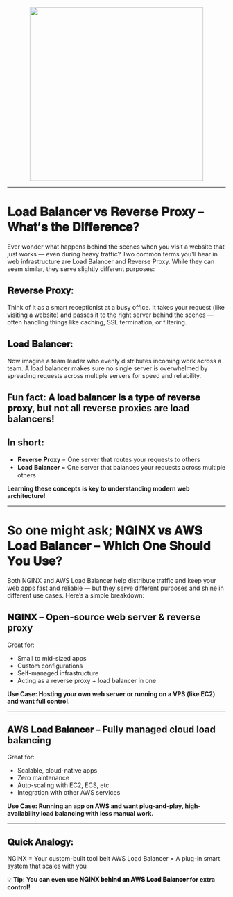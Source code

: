 <div align="center">
<img width="400" src="https://media.licdn.com/dms/image/v2/D4E22AQGiE_-z9uuQ6g/feedshare-shrink_800/B4EZbFbI5KHMAg-/0/1747068950274?e=1750291200&v=beta&t=e1TZLk2q0oUSx5YJFk5VfMA6qAS3gqsWE2RxAI73c2s" />
</div>

---

# 𝐋𝐨𝐚𝐝 𝐁𝐚𝐥𝐚𝐧𝐜𝐞𝐫 𝐯𝐬 𝐑𝐞𝐯𝐞𝐫𝐬𝐞 𝐏𝐫𝐨𝐱𝐲 – 𝐖𝐡𝐚𝐭’𝐬 𝐭𝐡𝐞 𝐃𝐢𝐟𝐟𝐞𝐫𝐞𝐧𝐜𝐞? 

Ever wonder what happens behind the scenes when you visit a website that just works — even during heavy traffic?
Two common terms you'll hear in web infrastructure are Load Balancer and Reverse Proxy. While they can seem similar, they serve slightly different purposes:

## 𝐑𝐞𝐯𝐞𝐫𝐬𝐞 𝐏𝐫𝐨𝐱𝐲:
Think of it as a smart receptionist at a busy office. It takes your request (like visiting a website) and passes it to the right server behind the scenes — often handling things like caching, SSL termination, or filtering.

## 𝐋𝐨𝐚𝐝 𝐁𝐚𝐥𝐚𝐧𝐜𝐞𝐫:
Now imagine a team leader who evenly distributes incoming work across a team. A load balancer makes sure no single server is overwhelmed by spreading requests across multiple servers for speed and reliability.

## Fun fact: 𝐀 𝐥𝐨𝐚𝐝 𝐛𝐚𝐥𝐚𝐧𝐜𝐞𝐫 𝐢𝐬 𝐚 𝐭𝐲𝐩𝐞 𝐨𝐟 𝐫𝐞𝐯𝐞𝐫𝐬𝐞 𝐩𝐫𝐨𝐱𝐲, but not all reverse proxies are load balancers!

## In short:

- 𝐑𝐞𝐯𝐞𝐫𝐬𝐞 𝐏𝐫𝐨𝐱𝐲 = One server that routes your requests to others
- 𝐋𝐨𝐚𝐝 𝐁𝐚𝐥𝐚𝐧𝐜𝐞𝐫 = One server that balances your requests across multiple others

**Learning these concepts is key to understanding modern web architecture!**

---

# So one might ask; 𝐍𝐆𝐈𝐍𝐗 𝐯𝐬 𝐀𝐖𝐒 𝐋𝐨𝐚𝐝 𝐁𝐚𝐥𝐚𝐧𝐜𝐞𝐫 – 𝐖𝐡𝐢𝐜𝐡 𝐎𝐧𝐞 𝐒𝐡𝐨𝐮𝐥𝐝 𝐘𝐨𝐮 𝐔𝐬𝐞? 

Both NGINX and AWS Load Balancer help distribute traffic and keep your web apps fast and reliable — but they serve different purposes and shine in different use cases.
Here’s a simple breakdown:

## 𝐍𝐆𝐈𝐍𝐗 – Open-source web server & reverse proxy
Great for:

- Small to mid-sized apps
- Custom configurations
- Self-managed infrastructure
- Acting as a reverse proxy + load balancer in one

**Use Case: Hosting your own web server or running on a VPS (like EC2) and want full control.**

---

## 𝐀𝐖𝐒 𝐋𝐨𝐚𝐝 𝐁𝐚𝐥𝐚𝐧𝐜𝐞𝐫 – Fully managed cloud load balancing
Great for:

- Scalable, cloud-native apps
- Zero maintenance
- Auto-scaling with EC2, ECS, etc.
- Integration with other AWS services

**Use Case: Running an app on AWS and want plug-and-play, high-availability load balancing with less manual work.**

---

## 𝐐𝐮𝐢𝐜𝐤 𝐀𝐧𝐚𝐥𝐨𝐠𝐲:
NGINX = Your custom-built tool belt 
AWS Load Balancer = A plug-in smart system that scales with you 

💡 **Tip: You can even use 𝐍𝐆𝐈𝐍𝐗 𝐛𝐞𝐡𝐢𝐧𝐝 𝐚𝐧 𝐀𝐖𝐒 𝐋𝐨𝐚𝐝 𝐁𝐚𝐥𝐚𝐧𝐜𝐞𝐫 for extra control!**
